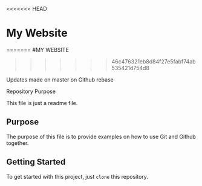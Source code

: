 <<<<<<< HEAD
# My Website	
=======
#MY WEBSITE
>>>>>>> 46c476321eb8d84f27e5fabf74ab535421d754d8

Updates made on master on Github rebase

Repository Purpose


This file is just a readme file.


## Purpose 

The purpose of this file is to provide examples on how to use Git and Github together.

## Getting Started

To get started with this project, just `clone` this repository.
